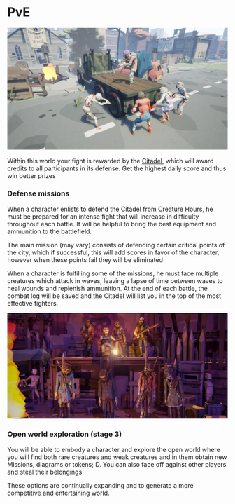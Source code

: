 # PvE

![](<../.gitbook/assets/posePvE1 (1) (1).png>)

Within this world your fight is rewarded by the [Citadel](../temario/citadel.md), which will award credits to all participants in its defense. Get the highest daily score and thus win better prizes

### Defense missions

When a character enlists to defend the Citadel from Creature Hours, he must be prepared for an intense fight that will increase in difficulty throughout each battle. It will be helpful to bring the best equipment and ammunition to the battlefield.

The main mission (may vary) consists of defending certain critical points of the city, which if successful, this will add scores in favor of the character, however when these points fail they will be eliminated

When a character is fulfilling some of the missions, he must face multiple creatures which attack in waves, leaving a lapse of time between waves to heal wounds and replenish ammunition. At the end of each battle, the combat log will be saved and the Citadel will list you in the top of the most effective fighters.

![](<../.gitbook/assets/image (8) (1).png>)

### Open world exploration (stage 3)

You will be able to embody a character and explore the open world where you will find both rare creatures and weak creatures and in them obtain new Missions, diagrams or tokens; D. You can also face off against other players and steal their belongings

These options are continually expanding and to generate a more competitive and entertaining world.
